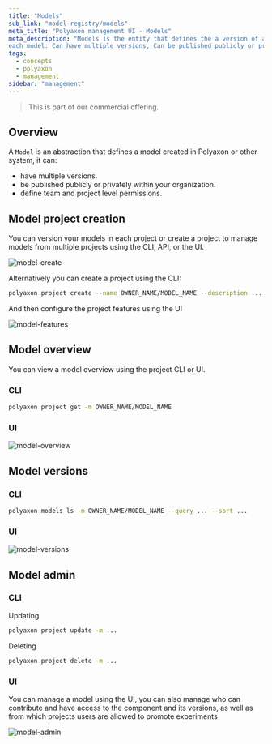 ```yaml
---
title: "Models"
sub_link: "model-registry/models"
meta_title: "Polyaxon management UI - Models"
meta_description: "Models is the entity that defines the a version of a model created in Polyaxon or other system,
each model: Can have multiple versions, Can be published publicly or privately within your organization, Can define team and project level permissions."
tags:
  - concepts
  - polyaxon
  - management
sidebar: "management"
---
```


<blockquote class="commercial">This is part of our commercial offering.</blockquote>

## Overview

A `Model` is an abstraction that defines a model created in Polyaxon or other system, it can:
 * have multiple versions.
 * be published publicly or privately within your organization.
 * define team and project level permissions.

## Model project creation

You can version your models in each project or create a project to manage models from multiple projects using the CLI, API, or the UI.

![model-create](../../../../content/images/dashboard/registry/model-create.png)

Alternatively you can create a project using the CLI:

```bash
polyaxon project create --name OWNER_NAME/MODEL_NAME --description ... --tags tag1,tag2,... 
``` 

And then configure the project features using the UI

![model-features](../../../../content/images/dashboard/registry/model-features.png)

## Model overview

You can view a model overview using the project CLI or UI.

### CLI

```bash
polyaxon project get -m OWNER_NAME/MODEL_NAME
```

### UI

![model-overview](../../../../content/images/dashboard/registry/model-overview.png)

## Model versions

### CLI

```bash
polyaxon models ls -m OWNER_NAME/MODEL_NAME --query ... --sort ...
```

### UI

![model-versions](../../../../content/images/dashboard/registry/model-versions.png)

## Model admin

### CLI

Updating

```bash
polyaxon project update -m ...
```

Deleting

```bash
polyaxon project delete -m ...
```

### UI

You can manage a model using the UI, you can also manage who can contribute and have access to the component and its versions, 
as well as from which projects users are allowed to promote experiments
 
![model-admin](../../../../content/images/dashboard/registry/model-admin.png)

